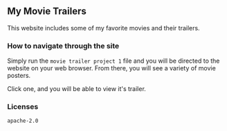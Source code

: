## My Movie Trailers


This website includes some of my favorite movies and their trailers. 

### How to navigate through the site

Simply run the `movie trailer project 1` file and you will be directed to the website on your web browser.
From there, you will see a variety of movie posters. 

Click one, and you will be able to view it's trailer. 

### Licenses 

`apache-2.0`

